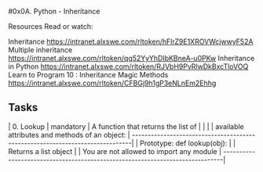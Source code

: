 #0x0A. Python - Inheritance


Resources
Read or watch:

Inheritance https://intranet.alxswe.com/rltoken/hFlrZ9E1XROVWcjwwyF52A
Multiple inheritance https://intranet.alxswe.com/rltoken/qq52YyYhDIbKBneA-u0PKw
Inheritance in Python https://intranet.alxswe.com/rltoken/RJVbH9PvRlwDkBxcTloVOQ
Learn to Program 10 : Inheritance Magic Methods https://intranet.alxswe.com/rltoken/CFBGj9h1gP3eNLnEm2Ehhg


Tasks
-------------------------------------------------------------------------------
|  0. Lookup   |  mandatory  | A function that returns the list of            |
|              |             | available attributes and methods of an object: |
------------------------------------------------------------------------------|
| Prototype: def lookup(obj):                                                 |
| Returns a list object	                                                      |
| You are not allowed to import any module                                    |
------------------------------------------------------------------------------|

